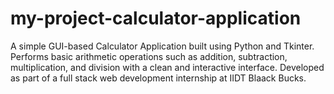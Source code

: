 # my-project-calculator-application
A simple GUI-based Calculator Application built using Python and Tkinter. Performs basic arithmetic operations such as addition, subtraction, multiplication, and division with a clean and interactive interface. Developed as part of a full stack web development internship at IIDT Blaack Bucks.
